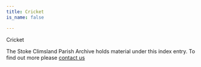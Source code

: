 ```yaml
---
title: Cricket
is_name: false

---
```


Cricket


The Stoke Climsland Parish Archive holds material under this index entry. To find out more please [contact us](/contact/)
